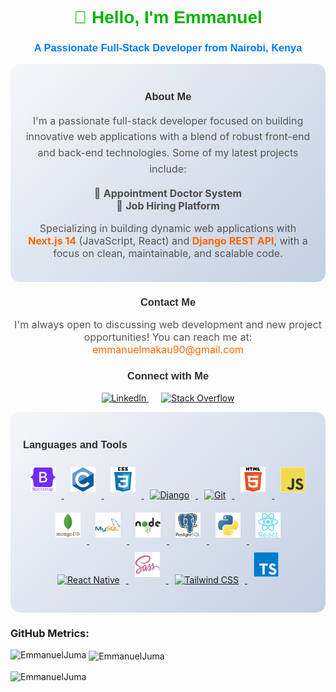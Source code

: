 <h1 align="center" style="color:#00B300; font-family: Arial, sans-serif;">👋 Hello, I'm Emmanuel</h1>
<h3 align="center" style="color:#007BFF; font-family: Arial, sans-serif;">A Passionate Full-Stack Developer from Nairobi, Kenya</h3>

<div align="center" style="background: linear-gradient(135deg, #f5f7fa 0%, #c3cfe2 100%); padding: 20px; border-radius: 15px; max-width: 600px; margin: 0 auto;">
  
  <h3 style="color:#2E2E2E; font-family: Arial, sans-serif;">About Me</h3>
  <p style="color:#555; font-size: 16px; line-height: 1.6;">
    I'm a passionate full-stack developer focused on building innovative web applications with a blend of robust front-end and back-end technologies. Some of my latest projects include:
  </p>
  <ul style="list-style-type: none; padding: 0;">
    <li style="color: #4C4C4C; font-size: 16px;">🔭 <strong>Appointment Doctor System</strong></li>
    <li style="color: #4C4C4C; font-size: 16px;">🌱 <strong>Job Hiring Platform</strong></li>
  </ul>
  <p style="color:#555; font-size: 16px;">
    Specializing in building dynamic web applications with <strong style="color:#FF6600;">Next.js 14</strong> (JavaScript, React) and <strong style="color:#FF6600;">Django REST API</strong>, with a focus on clean, maintainable, and scalable code.
  </p>
</div>

<div style="margin-top: 20px; max-width: 600px; margin: 0 auto; text-align: center;">
  
  <h3 style="color:#2E2E2E; font-family: Arial, sans-serif;">Contact Me</h3>
  <p style="color:#555; font-size: 16px;">
    I'm always open to discussing web development and new project opportunities! You can reach me at:
    <a href="mailto:emmanuelmakau90@gmail.com" style="color: #FF6600; text-decoration: none;">emmanuelmakau90@gmail.com</a>
  </p>

  <h3 style="color:#2E2E2E; font-family: Arial, sans-serif;">Connect with Me</h3>
  <p>
    <a href="https://linkedin.com/in/emmanuel-makau" target="_blank" style="margin-right: 10px;">
      <img src="https://raw.githubusercontent.com/rahuldkjain/github-profile-readme-generator/master/src/images/icons/Social/linked-in-alt.svg" alt="LinkedIn" height="30" width="30"/>
    </a>
    <a href="https://stackoverflow.com/users/emmanuel-makau" target="_blank" style="margin-left: 10px;">
      <img src="https://raw.githubusercontent.com/rahuldkjain/github-profile-readme-generator/master/src/images/icons/Social/stack-overflow.svg" alt="Stack Overflow" height="30" width="30"/>
    </a>
  </p>
</div>

<div style="margin-top: 20px; background: linear-gradient(135deg, #f5f7fa 0%, #c3cfe2 100%); padding: 20px; border-radius: 15px; max-width: 600px; margin: 0 auto;">
  
  <h3 style="color:#2E2E2E; font-family: Arial, sans-serif;">Languages and Tools</h3>
  <p align="center">
    <a href="https://getbootstrap.com" target="_blank" rel="noreferrer">
      <img src="https://raw.githubusercontent.com/devicons/devicon/master/icons/bootstrap/bootstrap-plain-wordmark.svg" alt="Bootstrap" width="40" height="40" style="margin: 10px;"/>
    </a>
    <a href="https://www.cprogramming.com/" target="_blank" rel="noreferrer">
      <img src="https://raw.githubusercontent.com/devicons/devicon/master/icons/c/c-original.svg" alt="C Programming" width="40" height="40" style="margin: 10px;"/>
    </a>
    <a href="https://www.w3schools.com/css/" target="_blank" rel="noreferrer">
      <img src="https://raw.githubusercontent.com/devicons/devicon/master/icons/css3/css3-original-wordmark.svg" alt="CSS3" width="40" height="40" style="margin: 10px;"/>
    </a>
    <a href="https://www.djangoproject.com/" target="_blank" rel="noreferrer">
      <img src="https://cdn.worldvectorlogo.com/logos/django.svg" alt="Django" width="40" height="40" style="margin: 10px;"/>
    </a>
    <a href="https://git-scm.com/" target="_blank" rel="noreferrer">
      <img src="https://www.vectorlogo.zone/logos/git-scm/git-scm-icon.svg" alt="Git" width="40" height="40" style="margin: 10px;"/>
    </a>
    <a href="https://www.w3.org/html/" target="_blank" rel="noreferrer">
      <img src="https://raw.githubusercontent.com/devicons/devicon/master/icons/html5/html5-original-wordmark.svg" alt="HTML5" width="40" height="40" style="margin: 10px;"/>
    </a>
    <a href="https://developer.mozilla.org/en-US/docs/Web/JavaScript" target="_blank" rel="noreferrer">
      <img src="https://raw.githubusercontent.com/devicons/devicon/master/icons/javascript/javascript-original.svg" alt="JavaScript" width="40" height="40" style="margin: 10px;"/>
    </a>
    <a href="https://www.mongodb.com/" target="_blank" rel="noreferrer">
      <img src="https://raw.githubusercontent.com/devicons/devicon/master/icons/mongodb/mongodb-original-wordmark.svg" alt="MongoDB" width="40" height="40" style="margin: 10px;"/>
    </a>
    <a href="https://www.mysql.com/" target="_blank" rel="noreferrer">
      <img src="https://raw.githubusercontent.com/devicons/devicon/master/icons/mysql/mysql-original-wordmark.svg" alt="MySQL" width="40" height="40" style="margin: 10px;"/>
    </a>
    <a href="https://nodejs.org" target="_blank" rel="noreferrer">
      <img src="https://raw.githubusercontent.com/devicons/devicon/master/icons/nodejs/nodejs-original-wordmark.svg" alt="Node.js" width="40" height="40" style="margin: 10px;"/>
    </a>
    <a href="https://www.postgresql.org" target="_blank" rel="noreferrer">
      <img src="https://raw.githubusercontent.com/devicons/devicon/master/icons/postgresql/postgresql-original-wordmark.svg" alt="PostgreSQL" width="40" height="40" style="margin: 10px;"/>
    </a>
    <a href="https://www.python.org" target="_blank" rel="noreferrer">
      <img src="https://raw.githubusercontent.com/devicons/devicon/master/icons/python/python-original.svg" alt="Python" width="40" height="40" style="margin: 10px;"/>
    </a>
    <a href="https://reactjs.org/" target="_blank" rel="noreferrer">
      <img src="https://raw.githubusercontent.com/devicons/devicon/master/icons/react/react-original-wordmark.svg" alt="React" width="40" height="40" style="margin: 10px;"/>
    </a>
    <a href="https://reactnative.dev/" target="_blank" rel="noreferrer">
      <img src="https://reactnative.dev/img/header_logo.svg" alt="React Native" width="40" height="40" style="margin: 10px;"/>
    </a>
    <a href="https://sass-lang.com" target="_blank" rel="noreferrer">
      <img src="https://raw.githubusercontent.com/devicons/devicon/master/icons/sass/sass-original.svg" alt="Sass" width="40" height="40" style="margin: 10px;"/>
    </a>
    <a href="https://tailwindcss.com/" target="_blank" rel="noreferrer">
      <img src="https://www.vectorlogo.zone/logos/tailwindcss/tailwindcss-icon.svg" alt="Tailwind CSS" width="40" height="40" style="margin: 10px;"/>
    </a>
    <a href="https://www.typescriptlang.org/" target="_blank" rel="noreferrer">
      <img src="https://raw.githubusercontent.com/devicons/devicon/master/icons/typescript/typescript-original.svg" alt="TypeScript" width="40" height="40" style="margin: 10px;"/>
    </a>
  </p>
</div>
<h3 align="left">GitHub Metrics:</h3>

<p><img align="left" src="https://github-readme-stats.vercel.app/api/top-langs?username=Emmanuel10701&show_icons=true&locale=en&layout=compact" alt="EmmanuelJuma" /></p>

<p>&nbsp;<img align="center" src="https://github-readme-stats.vercel.app/api?username=Emmanuel10701&show_icons=true&locale=en" alt="EmmanuelJuma" /></p>

<p><img align="center" src="https://github-readme-streak-stats.herokuapp.com/?user=Emmanuel10701&" alt="EmmanuelJuma" /></p>
